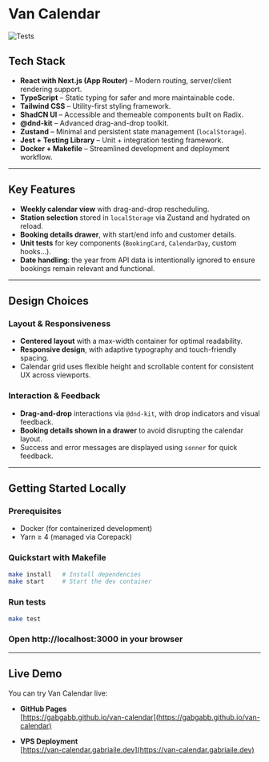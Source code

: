 # Van Calendar

![Tests](https://github.com/gabgabb/van-calendar/actions/workflows/test.yml/badge.svg)

## Tech Stack

- **React with Next.js (App Router)** – Modern routing, server/client rendering support.
- **TypeScript** – Static typing for safer and more maintainable code.
- **Tailwind CSS** – Utility-first styling framework.
- **ShadCN UI** – Accessible and themeable components built on Radix.
- **@dnd-kit** – Advanced drag-and-drop toolkit.
- **Zustand** – Minimal and persistent state management (`localStorage`).
- **Jest + Testing Library** – Unit + integration testing framework.
- **Docker + Makefile** – Streamlined development and deployment workflow.

---

## Key Features

-  **Weekly calendar view** with drag-and-drop rescheduling.
-  **Station selection** stored in `localStorage` via Zustand and hydrated on reload.
-  **Booking details drawer**, with start/end info and customer details.
-  **Unit tests** for key components (`BookingCard`, `CalendarDay`, custom hooks...).
-  **Date handling**: the year from API data is intentionally ignored to ensure bookings remain relevant and functional.

---

## Design Choices

### Layout & Responsiveness

- **Centered layout** with a max-width container for optimal readability.
- **Responsive design**, with adaptive typography and touch-friendly spacing.
- Calendar grid uses flexible height and scrollable content for consistent UX across viewports.

### Interaction & Feedback

- **Drag-and-drop** interactions via `@dnd-kit`, with drop indicators and visual feedback.
- **Booking details shown in a drawer** to avoid disrupting the calendar layout.
- Success and error messages are displayed using `sonner` for quick feedback.

---

## Getting Started Locally

### Prerequisites
- Docker (for containerized development)
- Yarn ≥ 4 (managed via Corepack)

### Quickstart with Makefile

```bash
make install   # Install dependencies
make start     # Start the dev container
```

### Run tests
````bash
make test
````

### Open http://localhost:3000 in your browser

---

## Live Demo

You can try Van Calendar live:

- **GitHub Pages**  
  [https://gabgabb.github.io/van-calendar](https://gabgabb.github.io/van-calendar)

- **VPS Deployment**  
  [https://van-calendar.gabriaile.dev](https://van-calendar.gabriaile.dev)
